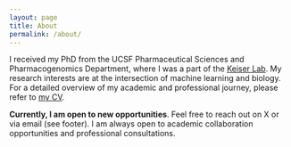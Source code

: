 ```yaml
---
layout: page
title: About
permalink: /about/
---
```


I received my PhD from the UCSF Pharmaceutical Sciences and Pharmacogenomics Department, where I was a part of the [Keiser Lab](https://www.keiserlab.org/). My research interests are at the intersection of machine learning and biology. For a detailed overview of my academic and professional journey, please refer to [my CV](../docs/cv.pdf). 

**Currently, I am open to new opportunities**. Feel free to reach out on X or via email (see footer). I am always open to academic collaboration opportunities and professional consultations.